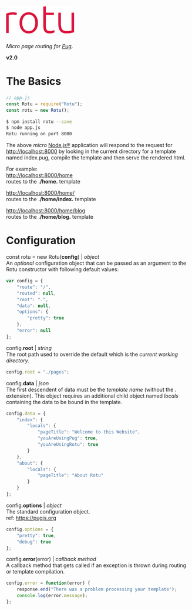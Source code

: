 
# [![Rotu](./rotu.png)](https://www.npmjs.com/package/rotu)  
_Micro page routing for [Pug](https://pugjs.org)_.

**v2.0**

# The Basics

```javascript
// app.js
const Rotu = require("Rotu");
const rotu = new Rotu();
```

```bash
$ npm install rotu --save
$ node app.js
Rotu running on port 8000
```

The above _micro_ [Node.js&reg;](https://nodejs.org) application will respond to the request for [http://localhost:8000](http://localhost:8000) by looking in the current directory for a template named index.pug, compile the template and then serve the rendered html.

For example:  
[http://localhost:8000/home](http://localhost:8000/home)  
routes to the **./home.** template

[http://localhost:8000/home/](http://localhost:8000/home/)   
routes to the **./home/index.** template

[http://localhost:8000/home/blog](http://localhost:8000/home/blog)  
routes to the **./home/blog.** template

# Configuration

const rotu = new Rotu(**config**) | _object_  
An _optional_ configuration object that can be passed as an argument to the Rotu constructor with following default values:  
```javascript
var config = {
    "route": "/",
    "routed": null,
    "root": ".",
    "data": null,
    "options": {
        "pretty": true
    },
    "error": null
};
```

config.**root** | _string_  
The root path used to override the default which is the _current working directory_.

```javascript
config.root = "./pages";
```

config.**data** | _json_  
The first descendent of data must be the  _template name_ (without the . extension). This object requires an additional child object named _locals_ containing the data to be bound in the  template.

```javascript
config.data = {
    "index": {
        "locals": {
            "pageTitle": "Welcome to this Website",
            "youAreUsingPug": true,
            "youAreUsingRotu": true
        }
    },
    "about": {
        "locals": {
            "pageTitle": "About Rotu"
        }
    }
};
```

config.**options** | _object_  
The standard  configuration object.  
ref: https://pugjs.org

```javascript
config.options = {
    "pretty": true,
    "debug": true
};
```
config.**error**(error) | _callback method_  
A callback method that gets called if an exception is thrown during routing or template compilation.

```javascript
config.error = function(error) {
    response.end("There was a problem processing your template");
    console.log(error.message);
};
```
